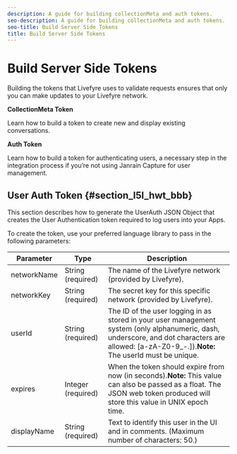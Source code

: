 ```yaml
---
description: A guide for building collectionMeta and auth tokens.
seo-description: A guide for building collectionMeta and auth tokens.
seo-title: Build Server Side Tokens
title: Build Server Side Tokens
---
```


# Build Server Side Tokens

Building the tokens that Livefyre uses to validate requests ensures that only you can make updates to your Livefyre network.

**CollectionMeta Token**

Learn how to build a token to create new and display existing conversations.

**Auth Token**

Learn how to build a token for authenticating users, a necessary step in the integration process if you’re not using Janrain Capture for user management.

## User Auth Token {#section_l5l_hwt_bbb}

This section describes how to generate the UserAuth JSON Object that creates the User Authentication token required to log users into your Apps.

To create the token, use your preferred language library to pass in the following parameters:

<table frame="all" rowsep="1" colsep="1" id="table_adq_qy5_nz"> 
 <tgroup cols="3"> 
  <colspec colname="c1" colnum="1" colwidth="1.0*" /> 
  <colspec colname="c2" colnum="2" colwidth="1.0*" /> 
  <colspec colname="c3" colnum="3" colwidth="1.0*" /> 
  <thead> 
   <tr> 
    <th class="entry">Parameter</th> 
    <th class="entry">Type</th> 
    <th class="entry">Description</th> 
   </tr> 
  </thead> 
  <tbody> 
   <tr> 
    <td>networkName</td> 
    <td>String (required)</td> 
    <td>The name of the Livefyre network (provided by Livefyre).</td> 
   </tr> 
   <tr> 
    <td>networkKey</td> 
    <td>String (required)</td> 
    <td>The secret key for this specific network (provided by Livefyre).</td> 
   </tr> 
   <tr> 
    <td>userId</td> 
    <td>String (required)</td> 
    <td>The ID of the user logging in as stored in your user management system (only alphanumeric, dash, underscore, and dot characters are allowed: [a-zA-Z0-9_-.]).<b>Note:</b> The userId must be unique.</td> 
   </tr> 
   <tr> 
    <td>expires</td> 
    <td>Integer (required) </td> 
    <td>When the token should expire from now (in seconds).<b>Note:</b> This value can also be passed as a float. The JSON web token produced will store this value in UNIX epoch time.</td> 
   </tr> 
   <tr> 
    <td>displayName</td> 
    <td>String (required)</td> 
    <td>Text to identify this user in the UI and in comments. (Maximum number of characters: 50.)</td> 
   </tr> 
  </tbody> 
 </tgroup> 
</table>

